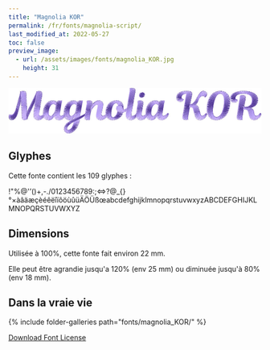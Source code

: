 ```yaml
---
title: "Magnolia KOR"
permalink: /fr/fonts/magnolia-script/
last_modified_at: 2022-05-27
toc: false
preview_image:
  - url: /assets/images/fonts/magnolia_KOR.jpg
    height: 31
---
```

![Magnolia](/assets/images/fonts/magnolia_KOR.jpg)
## Glyphes

Cette fonte contient les 109 glyphes :

!"%@'’()+,-./0123456789:;<=>?@\_{}°×àâäæçèéêëîïôöùûüÄÖÜßœabcdefghijklmnopqrstuvwxyzABCDEFGHIJKLMNOPQRSTUVWXYZ

## Dimensions

Utilisée à 100%, cette fonte fait environ 22 mm.

Elle peut être agrandie jusqu'a 120% (env 25 mm) ou diminuée jusqu'à 80% (env  18 mm).

## Dans la vraie vie

{% include folder-galleries path="fonts/magnolia_KOR/" %}

[Download Font License](https://github.com/inkstitch/inkstitch/tree/main/fonts/magnolia_%20KOR/LICENSE)
